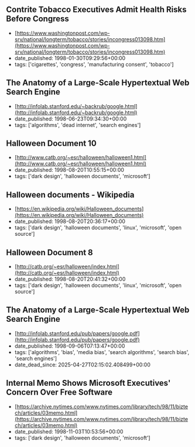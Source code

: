  ## Contrite Tobacco Executives Admit Health Risks Before Congress
 - [https://www.washingtonpost.com/wp-srv/national/longterm/tobacco/stories/incongress013098.htm](https://www.washingtonpost.com/wp-srv/national/longterm/tobacco/stories/incongress013098.htm)
 - date_published: 1998-01-30T09:29:56+00:00
 - tags: ['cigarettes', 'congress', 'manufacturing consent', 'tobacco']

 ## The Anatomy of a Large-Scale Hypertextual Web Search Engine
 - [http://infolab.stanford.edu/~backrub/google.html](http://infolab.stanford.edu/~backrub/google.html)
 - date_published: 1998-06-23T09:34:30+00:00
 - tags: ['algorithms', 'dead internet', 'search engines']

 ## Halloween Document 10
 - [http://www.catb.org/~esr/halloween/halloween1.html](http://www.catb.org/~esr/halloween/halloween1.html)
 - date_published: 1998-08-20T10:55:15+00:00
 - tags: ['dark design', 'halloween documents', 'microsoft']

 ## Halloween documents - Wikipedia
 - [https://en.wikipedia.org/wiki/Halloween_documents](https://en.wikipedia.org/wiki/Halloween_documents)
 - date_published: 1998-08-20T20:36:17+00:00
 - tags: ['dark design', 'halloween documents', 'linux', 'microsoft', 'open source']

 ## Halloween Document 8
 - [http://catb.org/~esr/halloween/index.html](http://catb.org/~esr/halloween/index.html)
 - date_published: 1998-08-20T20:41:32+00:00
 - tags: ['dark design', 'halloween documents', 'linux', 'microsoft', 'open source']

 ## The Anatomy of a Large-Scale Hypertextual Web Search Engine
 - [http://infolab.stanford.edu/pub/papers/google.pdf](http://infolab.stanford.edu/pub/papers/google.pdf)
 - date_published: 1998-09-06T07:13:47+00:00
 - tags: ['algorithms', 'bias', 'media bias', 'search algorithms', 'search bias', 'search engines']
 - date_dead_since: 2025-04-27T02:15:02.408499+00:00

 ## Internal Memo Shows Microsoft Executives' Concern Over Free Software
 - [https://archive.nytimes.com/www.nytimes.com/library/tech/98/11/biztech/articles/03memo.html](https://archive.nytimes.com/www.nytimes.com/library/tech/98/11/biztech/articles/03memo.html)
 - date_published: 1998-11-03T10:53:56+00:00
 - tags: ['dark design', 'halloween documents', 'microsoft']

